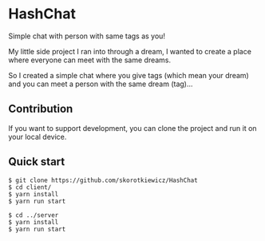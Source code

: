 # HashChat

Simple chat with person with same tags as you!

My little side project I ran into through a dream, I wanted to create a place where everyone can meet with the same dreams.

So I created a simple chat where you give tags (which mean your dream) and you can meet a person with the same dream (tag)...

## Contribution

If you want to support development, you can clone the project and run it on your local device.

## Quick start

```
$ git clone https://github.com/skorotkiewicz/HashChat
$ cd client/
$ yarn install
$ yarn run start

$ cd ../server
$ yarn install
$ yarn run start
```
